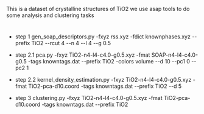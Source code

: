This is a dataset of crystalline structures of TiO2
we use asap tools to do some analysis and clustering tasks

#
* step 1
gen_soap_descriptors.py -fxyz rss.xyz -fdict knownphases.xyz --prefix TiO2 --rcut 4 --n 4 --l 4 --g 0.5

* step 2.1
pca.py -fxyz TiO2-n4-l4-c4.0-g0.5.xyz -fmat SOAP-n4-l4-c4.0-g0.5 -tags knowntags.dat --prefix TiO2 -colors volume --d 10 --pc1 0 --pc2 1

* step 2.2
kernel_density_estimation.py -fxyz TiO2-n4-l4-c4.0-g0.5.xyz -fmat TiO2-pca-d10.coord -tags knowntags.dat --prefix TiO2 --d 5

* step 3
clustering.py -fxyz TiO2-n4-l4-c4.0-g0.5.xyz -fmat TiO2-pca-d10.coord -tags knowntags.dat --prefix TiO2

